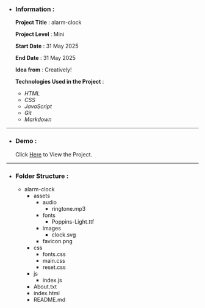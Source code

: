 - ### Information :

  **Project Title** : alarm-clock

  **Project Level** : Mini

  **Start Date** : 31 May 2025

  **End Date** : 31 May 2025

  **Idea from** : Creatively!

  **Technologies Used in the Project** :

  - _HTML_
  - _CSS_
  - _JavaScript_
  - _Git_
  - _Markdown_

---

- ### Demo :

  Click [Here](https://hojjatgholamzadeh1997.github.io/alarm-clock/) to View the Project.

---

- ### Folder Structure :

  - alarm-clock
    - assets
      - audio
        - ringtone.mp3
      - fonts
        - Poppins-Light.ttf
      - images
        - clock.svg
      - favicon.png
    - css
      - fonts.css
      - main.css
      - reset.css
    - js
      - index.js
    - About.txt
    - index.html
    - README.md
